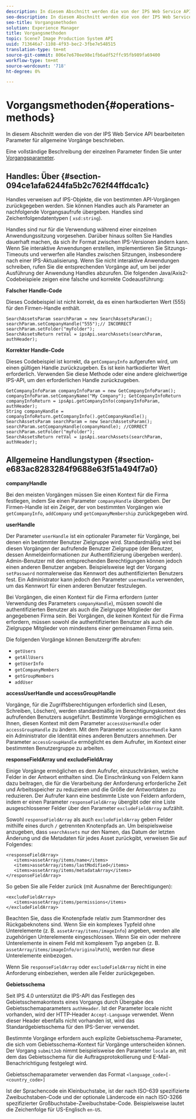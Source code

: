 ```yaml
---
description: In diesem Abschnitt werden die von der IPS Web Service API bearbeiteten Parameter für allgemeine Vorgänge beschrieben.
seo-description: In diesem Abschnitt werden die von der IPS Web Service API bearbeiteten Parameter für allgemeine Vorgänge beschrieben.
seo-title: Vorgangsmethoden
solution: Experience Manager
title: Vorgangsmethoden
topic: Scene7 Image Production System API
uuid: 713646a7-1108-4f93-bec2-3fbe7e548515
translation-type: tm+mt
source-git-commit: 806e7e670ee98e1fb6adf52ffc95fb989fa69400
workflow-type: tm+mt
source-wordcount: '718'
ht-degree: 0%

---
```



# Vorgangsmethoden{#operations-methods}

In diesem Abschnitt werden die von der IPS Web Service API bearbeiteten Parameter für allgemeine Vorgänge beschrieben.

Eine vollständige Beschreibung der einzelnen Parameter finden Sie unter [Vorgangsparameter](/help/aem-ips-api/operations/c-operations-intro/c-methods/c-methods.md).

## Handles: Über {#section-094ce1afa6244fa5b2c762f44ffdca1c}

Handles verweisen auf IPS-Objekte, die von bestimmten API-Vorgängen zurückgegeben werden. Sie können Handles auch als Parameter an nachfolgende Vorgangsaufrufe übergeben. Handles sind Zeichenfolgendatentypen ( `xsd:string`).

Handles sind nur für die Verwendung während einer einzelnen Anwendungssitzung vorgesehen. Darüber hinaus sollten Sie Handles dauerhaft machen, da sich ihr Format zwischen IPS-Versionen ändern kann. Wenn Sie interaktive Anwendungen erstellen, implementieren Sie Sitzungs-Timeouts und verwerfen alle Handles zwischen Sitzungen, insbesondere nach einer IPS-Aktualisierung. Wenn Sie nicht interaktive Anwendungen schreiben, rufen Sie die entsprechenden Vorgänge auf, um bei jeder Ausführung der Anwendung Handles abzurufen. Die folgenden Java/Axis2-Codebeispiele zeigen eine falsche und korrekte Codeausführung:

**Falscher Handle-Code**

Dieses Codebeispiel ist nicht korrekt, da es einen hartkodierten Wert (555) für den Firmen-Handle enthält.

```
SearchAssetsParam searchParam = new SearchAssetsParam(); searchParam.setCompanyHandle("555");// INCORRECT 
searchParam.setFolder("myFolder"); 
SearchAssetsReturn retVal = ipsApi.searchAssets(searchParam, authHeader);
```

**Korrekter Handle-Code**

Dieses Codebeispiel ist korrekt, da `getCompanyInfo` aufgerufen wird, um einen gültigen Handle zurückzugeben. Es ist kein hartkodierter Wert erforderlich. Verwenden Sie diese Methode oder eine andere gleichwertige IPS-API, um den erforderlichen Handle zurückzugeben.

```
GetCompanyInfoParam companyInfoParam = new GetCompanyInfoParam(); 
companyInfoParam.setCompanyName("My Company"); GetCompanyInfoReturn companyInfoReturn = ipsApi.getCompanyInfo(companyInfoParam, authHeader); 
String companyHandle = companyInfoReturn.getCompanyInfo().getCompanyHandle(); 
SearchAssetsParam searchParam = new SearchAssetsParam(); searchParam.setCompanyHandle(companyHandle); //CORRECT 
searchParam.setFolder("myFolder"); 
SearchAssetsReturn retVal = ipsApi.searchAssets(searchParam, authHeader);
```

## Allgemeine Handlungstypen {#section-e683ac8283284f9688e63f51a494f7a0}

**companyHandle**

Bei den meisten Vorgängen müssen Sie einen Kontext für die Firma festlegen, indem Sie einen Parameter `companyHandle` übergeben. Der Firmen-Handle ist ein Zeiger, der von bestimmten Vorgängen wie `getCompanyInfo`, `addCompany` und `getCompanyMembership` zurückgegeben wird.

**userHandle**

Der Parameter `userHandle` ist ein optionaler Parameter für Vorgänge, bei denen ein bestimmter Benutzer Zielgruppe wird. Standardmäßig wird bei diesen Vorgängen der aufrufende Benutzer Zielgruppe (der Benutzer, dessen Anmeldeinformationen zur Authentifizierung übergeben werden). Admin-Benutzer mit den entsprechenden Berechtigungen können jedoch einen anderen Benutzer angeben. Beispielsweise legt der Vorgang `setPassword` normalerweise das Kennwort des authentifizierten Benutzers fest. Ein Administrator kann jedoch den Parameter `userHandle` verwenden, um das Kennwort für einen anderen Benutzer festzulegen.

Bei Vorgängen, die einen Kontext für die Firma erfordern (unter Verwendung des Parameters `companyHandle`), müssen sowohl die authentifizierten Benutzer als auch die Zielgruppe Mitglieder der angegebenen Firma sein. Bei Vorgängen, die keinen Kontext für die Firma erfordern, müssen sowohl die authentifizierten Benutzer als auch die Zielgruppe Mitglieder von mindestens einer gemeinsamen Firma sein.

Die folgenden Vorgänge können Benutzergriffe abrufen:

* `getUsers`
* `getAllUsers`
* `getUserInfo`
* `getCompanyMembers`
* `getGroupMembers`
* `addUser`

**accessUserHandle und accessGroupHandle**

Vorgänge, für die Zugriffsberechtigungen erforderlich sind (Lesen, Schreiben, Löschen), werden standardmäßig im Berechtigungskontext des aufrufenden Benutzers ausgeführt. Bestimmte Vorgänge ermöglichen es Ihnen, diesen Kontext mit dem Parameter `accessUserHandle` oder `accessGroupHandle` zu ändern. Mit dem Parameter `accessUserHandle` kann ein Administrator die Identität eines anderen Benutzers annehmen. Der Parameter `accessGroupHandle` ermöglicht es dem Aufrufer, im Kontext einer bestimmten Benutzergruppe zu arbeiten.

**responseFieldArray und excludeFieldArray**

Einige Vorgänge ermöglichen es dem Aufrufer, einzuschränken, welche Felder in der Antwort enthalten sind. Die Einschränkung von Feldern kann dazu beitragen, die für die Verarbeitung der Anforderung erforderliche Zeit und Arbeitsspeicher zu reduzieren und die Größe der Antwortdaten zu reduzieren. Der Aufrufer kann eine bestimmte Liste von Feldern anfordern, indem er einen Parameter `responseFieldArray` übergibt oder eine Liste ausgeschlossener Felder über den Parameter `excludeFieldArray` aufzählt.

Sowohl `responseFieldArray` als auch `excludeFieldArray` geben Felder mithilfe eines durch `/` getrennten Knotenpfads an. Um beispielsweise anzugeben, dass `searchAssets` nur den Namen, das Datum der letzten Änderung und die Metadaten für jedes Asset zurückgibt, verweisen Sie auf Folgendes:

```
<responseFieldArray> 
   <items>assetArray/items/name</items> 
   <items>assetArray/items/lastModified</items> 
   <items>assetArray/items/metadataArray</items> 
</responseFieldArray>
```

So geben Sie alle Felder zurück (mit Ausnahme der Berechtigungen):

```
<excludeFieldArray> 
   <items>assetArray/items/permissions</items> 
</excludeFieldArray>
```

Beachten Sie, dass die Knotenpfade relativ zum Stammordner des Rückgabeknotens sind. Wenn Sie ein komplexes Typfeld ohne Unterelemente (z. B. `assetArray/items/imageInfo`) angeben, werden alle zugehörigen Unterelemente eingeschlossen. Wenn Sie ein oder mehrere Unterelemente in einem Feld mit komplexem Typ angeben (z. B. `assetArray/items/imageInfo/originalPath`), werden nur diese Unterelemente einbezogen.

Wenn Sie `responseFieldArray` oder `excludeFieldArray` nicht in eine Anforderung einbeziehen, werden alle Felder zurückgegeben.

**Gebietsschema**

Seit IPS 4.0 unterstützt die IPS-API das Festlegen des Gebietsschemakontexts eines Vorgangs durch Übergabe des Gebietsschemaparameters `authHeader`. Ist der Parameter locale nicht vorhanden, wird der HTTP-Header `Accept-Language` verwendet. Wenn dieser Header ebenfalls nicht vorhanden ist, wird das Standardgebietsschema für den IPS-Server verwendet.

Bestimmte Vorgänge erfordern auch explizite Gebietsschema-Parameter, die sich vom Gebietsschema-Kontext für Vorgänge unterscheiden können. Der Vorgang `submitJob` nimmt beispielsweise den Parameter `locale` an, mit dem das Gebietsschema für die Auftragsprotokollierung und E-Mail-Benachrichtigung festgelegt wird.

Gebietsschemaparameter verwenden das Format `<language_code>[-<country_code>]`

Ist der Sprachencode ein Kleinbuchstabe, ist der nach ISO-639 spezifizierte Zweibuchstaben-Code und der optionale Ländercode ein nach ISO-3266 spezifizierter Großbuchstabe-Zweibuchstabe-Code. Beispielsweise lautet die Zeichenfolge für US-Englisch `en-US`.
